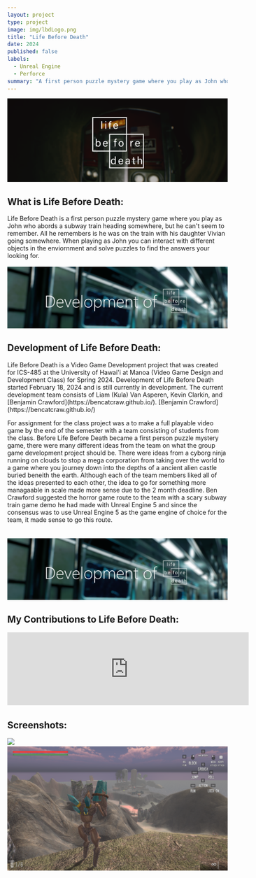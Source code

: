 ```yaml
---
layout: project
type: project
image: img/lbdLogo.png
title: "Life Before Death"
date: 2024
published: false
labels:
  - Unreal Engine
  - Perforce
summary: "A first person puzzle mystery game where you play as John who is lost on a subway train system trying to find his daughter"
---
```



<img class="img-fluid" src="../img/LBD_Banner.png">

<h2 id="introduction">What is Life Before Death:</h2>
Life Before Death is a first person puzzle mystery game where you play as John who abords a subway train heading somewhere, but he can't seem to remember. All he remembers is he was on the train with his daughter Vivian going somewhere. When playing as John you can interact with different objects in the enviornment and solve puzzles to find the answers your looking for.
<br></br>
<img class="img-fluid" src="../img/DevelopmentOfLBD_Banner.png">
<h2 id="introduction">Development of Life Before Death:</h2>
Life Before Death is a Video Game Development project that was created for ICS-485 at the University of Hawai'i at Manoa (Video Game Design and Development Class) for Spring 2024. Development of Life Before Death started February 18, 2024 and is still currently in development. The current development team consists of Liam (Kula) Van Asperen, Kevin Clarkin, and [Benjamin Crawford](https://bencatcraw.github.io/). 
[Benjamin Crawford](https://bencatcraw.github.io/)

For assignment for the class project was a to make a full playable video game by the end of the semester with a team consisting of students from the class. Before Life Before Death became a first person puzzle mystery game, there were many different ideas from the team on what the group game development project should be. There were ideas from a cyborg ninja running on clouds to stop a mega corporation from taking over the world to a game where you journey down into the depths of a ancient alien castle buried beneith the earth. Although each of the team members liked all of the ideas presented to each other, the idea to go for something more managaable in scale made more sense due to the 2 month deadline. Ben Crawford suggested the horror game route to the team with a scary subway train game demo he had made with Unreal Engine 5 and since the consensus was to use Unreal Engine 5 as the game engine of choice for the team, it made sense to go this route.  
<br></br>
<img class="img-fluid" src="../img/DevelopmentOfLBD_Banner.png">
<h2 id="introduction">My Contributions to Life Before Death:</h2>


<iframe frameborder="0" src="https://itch.io/embed/2243981" width="552" height="167"><a href="https://skelefrog.itch.io/twigs-quest">Twig's Quest by skelefrog</a></iframe>

<h2 id="introduction">Screenshots:</h2>

<img class="img-fluid" src="../img/Screenshot1.png">
<img class="img-fluid" src="../img/Screenshot2.png">



